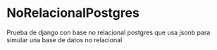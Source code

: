 # NoRelacionalPostgres
Prueba de django con  base no relacional  postgres que usa jsonb para simular una base de datos no relacional
